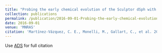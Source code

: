 ```yaml
---
title: "Probing the early chemical evolution of the Sculptor dSph with purely old stellar tracers"
collection: publications
permalink: /publication/2016-09-01-Probing-the-early-chemical-evolution-of-the-Sculptor-dSph-with-purely-old-stellar-tracers
date: 2016-09-01
venue: 'MNRAS'
citation: 'Martínez-Vázquez, C. E., Monelli, M., Gallart, C., et al. 2016, MNRAS, 461, L41'
---
```

Use [ADS](https://ui.adsabs.harvard.edu/abs/2016MNRAS.461L..41M/abstract) for full citation
